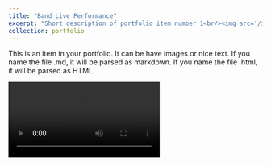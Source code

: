 ```yaml
---
title: "Band Live Performance"
excerpt: "Short description of portfolio item number 1<br/><img src='/images/500x300.png'>" 
collection: portfolio
---
```


This is an item in your portfolio. It can be have images or nice text. If you name the file .md, it will be parsed as markdown. If you name the file .html, it will be parsed as HTML. 


<video src="https://github.com/shermanhung/shermanhung.github.io/blob/f01336f1bad9d48ab3f1e215522156b5712b02e4/files/5.mp4" controls="controls" style="max-width: 730px;"></video>
